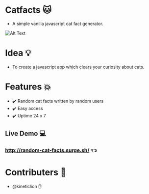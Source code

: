 # Catfacts :cat:
- A simple vanilla javascript cat fact generator.

![Alt Text](https://giphy.com/gifs/jTAduTh2g3NfdQDKPp)

# Idea :bulb:
- To create a javascript app which clears your curiosity about cats.


# Features :boom:
- :heavy_check_mark: Random cat facts written by random users
- :heavy_check_mark: Easy access 
- :heavy_check_mark: Uptime 24 x 7

## Live Demo :computer:
### http://random-cat-facts.surge.sh/ :point_left:

# Contributers :busts_in_silhouette:
- @kineticlion :hand:
